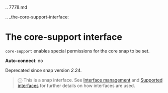 .. 7778.md

.. _the-core-support-interface:

# The core-support interface

`core-support` enables special permissions for the core snap to be set.

**Auto-connect**: no

Deprecated since snap version _2.24_.

> ⓘ  This is a snap interface. See [Interface management](interface-management.md) and [Supported interfaces](supported-interfaces.md) for further details on how interfaces are used.